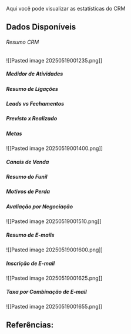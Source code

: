 
Aqui você pode visualizar as estatísticas do CRM

## Dados Disponíveis
###### Resumo CRM
 
![[Pasted image 20250519001235.png]]

##### Medidor de Atividades

##### Resumo de Ligações

##### Leads vs Fechamentos

##### Previsto x Realizado

##### Metas

![[Pasted image 20250519001400.png]]

##### Canais de Venda

##### Resumo do Funil

##### Motivos de Perda

##### Avaliação por Negociação

![[Pasted image 20250519001510.png]]


##### Resumo de E-mails

![[Pasted image 20250519001600.png]]

##### Inscrição de E-mail

![[Pasted image 20250519001625.png]]

##### Taxa por Combinação de E-mail

![[Pasted image 20250519001655.png]]


## Referências:
